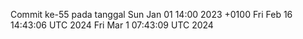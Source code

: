 Commit ke-55 pada tanggal Sun Jan 01 14:00 2023 +0100
Fri Feb 16 14:43:06 UTC 2024
Fri Mar  1 07:43:09 UTC 2024
